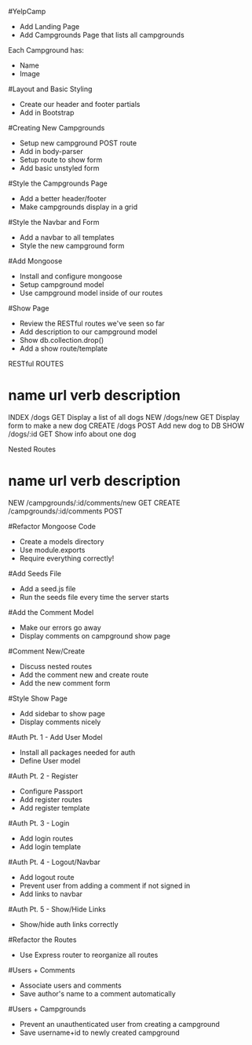 #YelpCamp
* Add Landing Page
* Add Campgrounds Page that lists all campgrounds

Each Campground has:
* Name
* Image

#Layout and Basic Styling
* Create our header and footer partials
* Add in Bootstrap

#Creating New Campgrounds
* Setup new campground POST route
* Add in body-parser
* Setup route to show form
* Add basic unstyled form

#Style the Campgrounds Page
* Add a better header/footer
* Make campgrounds display in a grid

#Style the Navbar and Form
* Add a navbar to all templates
* Style the new campground form

#Add Mongoose
* Install and configure mongoose
* Setup campground model
* Use campground model inside of our routes

#Show Page
* Review the RESTful routes we've seen so far
* Add description to our campground model
* Show db.collection.drop()
* Add a show route/template

RESTful ROUTES

name 	  url		verb 	description
==========================================================
INDEX 	/dogs		GET		Display a list of all dogs
NEW 	/dogs/new  	GET		Display form to make a new dog
CREATE  /dogs		POST	Add new dog to DB
SHOW    /dogs/:id   GET		Show info about one dog

Nested Routes

name 	  url							verb 	description
==========================================================
NEW 	/campgrounds/:id/comments/new 	GET
CREATE 	/campgrounds/:id/comments		POST


#Refactor Mongoose Code
* Create a models directory
* Use module.exports
* Require everything correctly!

#Add Seeds File
* Add a seed.js file
* Run the seeds file every time the server starts

#Add the Comment Model
* Make our errors go away
* Display comments on campground show page

#Comment New/Create
* Discuss nested routes
* Add the comment new and create route
* Add the new comment form

#Style Show Page
* Add sidebar to show page
* Display comments nicely

#Auth Pt. 1 - Add User Model
* Install all packages needed for auth
* Define User model

#Auth Pt. 2 - Register
* Configure Passport
* Add register routes
* Add register template

#Auth Pt. 3 - Login
* Add login routes
* Add login template

#Auth Pt. 4 - Logout/Navbar
* Add logout route
* Prevent user from adding a comment if not signed in
* Add links to navbar

#Auth Pt. 5 - Show/Hide Links
* Show/hide auth links correctly

#Refactor the Routes
* Use Express router to reorganize all routes

#Users + Comments
* Associate users and comments
* Save author's name to a comment automatically

#Users + Campgrounds
* Prevent an unauthenticated user from creating a campground
* Save username+id to newly created campground